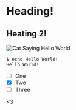 # Heading!
## Heating 2!

![Cat Saying Hello World](https://cataas.com/cat/cute/says/Hello%20World)

```
$ echo Hello World!
Hello World!
```

- [ ] One
- [x] Two
- [ ] Three

<3

